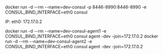 

docker run -d --rm --name=dev-consul -p 8446-8990:8446-8990 -e CONSUL_BIND_INTERFACE=eth0 consul

IP: eth0: 172.17.0.2

docker run -d --rm --name=dev-consul-agent1 -e CONSUL_BIND_INTERFACE=eth0 consul agent -dev -join=172.17.0.2
docker run -d --rm --name=dev-consul-agent2 -e CONSUL_BIND_INTERFACE=eth0 consul agent -dev -join=172.17.0.2
